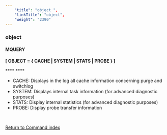 ```yaml
---
    "title": "object ",
    "linkTitle": "object",
    "weight": "2390"
---
```

<span id="object"></span>

### object

#### MQUERY

****[ OBJECT = { <span class="underline">CACHE</span> &#124; SYSTEM &#124; STATS &#124; PROBE } ]****

**** ****

- CACHE: Displays in the log all cache information concerning purge and switchlog
- SYSTEM: Displays internal task information (for advanced diagnostic purposes)
- STATS: Display internal statistics (for advanced diagnostic purposes)
- PROBE: Display probe transfer information

 

[Return to Command index](../../)
